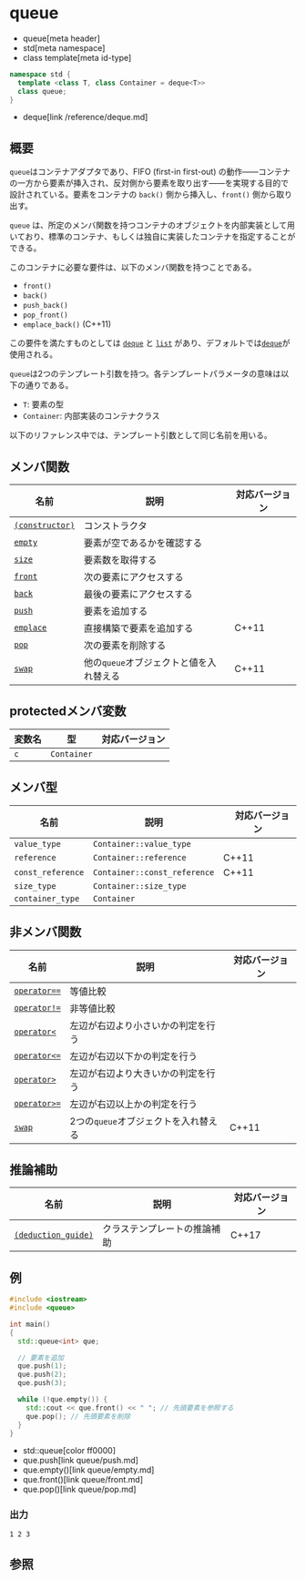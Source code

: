 # queue
* queue[meta header]
* std[meta namespace]
* class template[meta id-type]

```cpp
namespace std {
  template <class T, class Container = deque<T>>
  class queue;
}
```
* deque[link /reference/deque.md]

## 概要
`queue`はコンテナアダプタであり、FIFO (first-in first-out) の動作――コンテナの一方から要素が挿入され、反対側から要素を取り出す――を実現する目的で設計されている。要素をコンテナの `back()` 側から挿入し、`front()` 側から取り出す。

`queue` は、所定のメンバ関数を持つコンテナのオブジェクトを内部実装として用いており、標準のコンテナ、もしくは独自に実装したコンテナを指定することができる。

このコンテナに必要な要件は、以下のメンバ関数を持つことである。

- `front()`
- `back()`
- `push_back()`
- `pop_front()`
- `emplace_back()` (C++11)

この要件を満たすものとしては [`deque`](/reference/deque.md) と [`list`](/reference/list.md) があり、デフォルトでは[`deque`](/reference/deque.md)が使用される。

`queue`は2つのテンプレート引数を持つ。各テンプレートパラメータの意味は以下の通りである。

- `T`: 要素の型
- `Container`: 内部実装のコンテナクラス

以下のリファレンス中では、テンプレート引数として同じ名前を用いる。


## メンバ関数

| 名前 | 説明 | 対応バージョン |
|-------------------------------------|-----------------------------------------|-------|
| [`(constructor)`](queue/op_constructor.md) | コンストラクタ | |
| [`empty`](queue/empty.md)         | 要素が空であるかを確認する | |
| [`size`](queue/size.md)           | 要素数を取得する | |
| [`front`](queue/front.md)         | 次の要素にアクセスする | |
| [`back`](queue/back.md)           | 最後の要素にアクセスする | |
| [`push`](queue/push.md)           | 要素を追加する | |
| [`emplace`](queue/emplace.md)     | 直接構築で要素を追加する | C++11 |
| [`pop`](queue/pop.md)             | 次の要素を削除する | |
| [`swap`](queue/swap.md)           | 他の`queue`オブジェクトと値を入れ替える | C++11 |


## protectedメンバ変数

| 変数名 | 型 | 対応バージョン |
|-----|-------------|-------|
| `c` | `Container` | |


## メンバ型

| 名前 | 説明 |　対応バージョン |
|-------------------|------------------------------|-------|
| `value_type`      | `Container::value_type`      | |
| `reference`       | `Container::reference`       | C++11 |
| `const_reference` | `Container::const_reference` | C++11 |
| `size_type`       | `Container::size_type`       | |
| `container_type`  | `Container`                  | |


## 非メンバ関数

| 名前                                        | 説明                                 | 対応バージョン |
|---------------------------------------------|--------------------------------------|----------------|
| [`operator==`](queue/op_equal.md)         | 等値比較                             |                |
| [`operator!=`](queue/op_not_equal.md)     | 非等値比較                           |                |
| [`operator<`](queue/op_less.md)           | 左辺が右辺より小さいかの判定を行う   |                |
| [`operator<=`](queue/op_less_equal.md)    | 左辺が右辺以下かの判定を行う         |                |
| [`operator>`](queue/op_greater.md)        | 左辺が右辺より大きいかの判定を行う   |                |
| [`operator>=`](queue/op_greater_equal.md) | 左辺が右辺以上かの判定を行う         |                |
| [`swap`](queue/swap_free.md)              | 2つの`queue`オブジェクトを入れ替える | C++11          |


## 推論補助

| 名前 | 説明 | 対応バージョン |
|---------------------------------------------|------------------------------------|-------|
| [`(deduction_guide)`](queue/op_deduction_guide.md) | クラステンプレートの推論補助 | C++17 |


## 例
```cpp
#include <iostream>
#include <queue>

int main()
{
  std::queue<int> que;

  // 要素を追加
  que.push(1);
  que.push(2);
  que.push(3);

  while (!que.empty()) {
    std::cout << que.front() << " "; // 先頭要素を参照する
    que.pop(); // 先頭要素を削除
  }
}
```
* std::queue[color ff0000]
* que.push[link queue/push.md]
* que.empty()[link queue/empty.md]
* que.front()[link queue/front.md]
* que.pop()[link queue/pop.md]

### 出力
```
1 2 3 
```

## 参照


